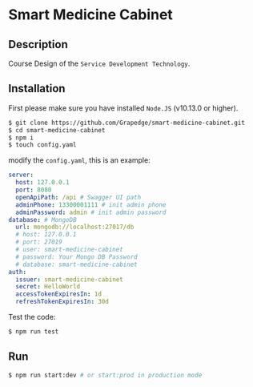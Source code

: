 # Smart Medicine Cabinet

## Description

Course Design of the `Service Development Technology`.

## Installation

First please make sure you have installed `Node.JS` (v10.13.0 or higher).

```bash
$ git clone https://github.com/Grapedge/smart-medicine-cabinet.git
$ cd smart-medicine-cabinet
$ npm i
$ touch config.yaml
```

modify the `config.yaml`, this is an example:

```yaml
server:
  host: 127.0.0.1
  port: 8080
  openApiPath: /api # Swagger UI path
  adminPhone: 13300001111 # init admin phone
  adminPassword: admin # init admin password
database: # MongoDB
  url: mongodb://localhost:27017/db
  # host: 127.0.0.1
  # port: 27019
  # user: smart-medicine-cabinet
  # password: Your Mongo DB Password
  # database: smart-medicine-cabinet
auth:
  issuer: smart-medicine-cabinet
  secret: HelloWorld
  accessTokenExpiresIn: 1d
  refreshTokenExpiresIn: 30d
```

Test the code:

```bash
$ npm run test
```

## Run

```bash
$ npm run start:dev # or start:prod in production mode
```
